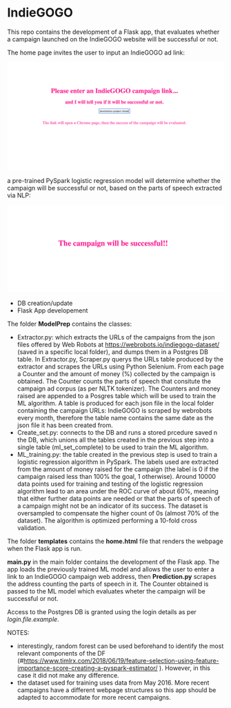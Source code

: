 # IndieGOGO
This repo contains the development of a Flask app, that evaluates whether a campaign launched on the IndieGOGO website will be successful or not.

The home page invites the user to input an IndieGOGO ad link:

![alt text](https://github.com/chiaracapuano/IndieGOGO/blob/master/png-examples/home-page.png)

a pre-trained PySpark logistic regression model will determine whether the campaign will be successful or not, based on the parts of speech extracted via NLP:

![alt text](https://github.com/chiaracapuano/IndieGOGO/blob/master/png-examples/output.png)


* DB creation/update
* Flask App developement

The folder **ModelPrep** contains the classes:

* Extractor.py: which extracts the URLs of the campaigns from the json files offered by Web Robots at https://webrobots.io/indiegogo-dataset/ (saved in a specific local folder),
and dumps them in a Postgres DB table. In Extractor.py, Scraper.py querys the URLs table produced by the extractor and scrapes the URLs using Python
Selenium. From each page a Counter and the amount of money (%) collected by the campaign is obtained. The Counter counts the parts of speech that 
consitute the campaign ad corpus (as per NLTK tokenizer). The Counters and money raised are appended to a Posgres table which will be used to train the ML algorithm. A table is produced for each json file in the local folder containing the campaign URLs: IndieGOGO is scraped by webrobots every month, therefore the table name contains the same date as the json file it has been created from.
* Create_set.py: connects to the DB and runs a stored prcedure saved n the DB, which unions all the tables created in the previous step into a single table (ml_set_complete) to be used to train the ML algorithm.
* ML_training.py: the table created in the previous step is used to train a logistic regression algorithm in PySpark.
The labels used are extracted from the amount of money raised for the campaign (the label is 0 if the campaign raised less than 100% the goal, 
1 otherwise). Around 10000 data points used for training and testing of the logistic regression algorithm lead to an area under the ROC curve of about 60%, meaning that either further data points are needed or that the parts of speech of a campaign might not be an indicator of its success.
The dataset is oversampled to compensate the higher count of 0s (almost 70% of the dataset). 
The algorithm is optimized performing a 10-fold cross validation.

The folder **templates** contains the **home.html** file that renders the webpage when the Flask app is run.

**main.py** in the main folder contains the development of the Flask app. The app loads the previously trained ML model and allows the user to enter a link to an IndieGOGO campaign web address,
then **Prediction.py** scrapes the address counting the parts of speech in it. The Counter obtained is passed to the ML model which evaluates wheter the campaign will be successful or not.

Access to the Postgres DB is granted using the login details as per *login.file.example*.

NOTES: 
* interestingly, random forest can be used beforehand to identify the most relevant components of the DF (#https://www.timlrx.com/2018/06/19/feature-selection-using-feature-importance-score-creating-a-pyspark-estimator/
). However, in this case it did not make any difference.
* the dataset used for training uses data from May 2016. More recent campaigns have a different webpage structures so this app should be adapted to accommodate for more recent campaigns.


